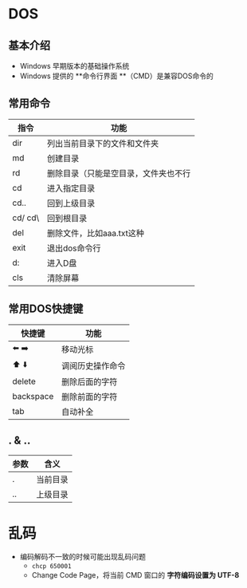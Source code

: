 # DOS

## 基本介绍

- Windows 早期版本的基础操作系统
- Windows 提供的 **命令行界面 **（CMD）是兼容DOS命令的

## 常用命令

| 指令     | 功能                                 |
| -------- | ------------------------------------ |
| dir      | 列出当前目录下的文件和文件夹         |
| md       | 创建目录                             |
| rd       | 删除目录（只能是空目录，文件夹也不行 |
| cd       | 进入指定目录                         |
| cd..     | 回到上级目录                         |
| cd/  cd\ | 回到根目录                           |
| del      | 删除文件，比如aaa.txt这种            |
| exit     | 退出dos命令行                        |
| d:       | 进入D盘                              |
| cls      | 清除屏幕                             |

## 常用DOS快捷键

| 快捷键    | 功能             |
| --------- | ---------------- |
| ⬅️ ➡️       | 移动光标         |
| ⬆️ ⬇️       | 调阅历史操作命令 |
| delete    | 删除后面的字符   |
| backspace | 删除前面的字符   |
| tab       | 自动补全         |

## . & ..

| 参数 | 含义     |
| ---- | -------- |
| .    | 当前目录 |
| ..   | 上级目录 |

# 乱码

- 编码解码不一致的时候可能出现乱码问题
  - `chcp 650001`
  - Change Code Page，将当前 CMD 窗口的 **字符编码设置为 UTF-8**
